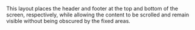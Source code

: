 This layout places the header and footer at the top and bottom of the screen, respectively, while allowing the content to be scrolled and remain visible without being obscured by the fixed areas.